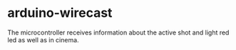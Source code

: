 # arduino-wirecast
The microcontroller receives information about the active shot and light red led as well as in cinema.
